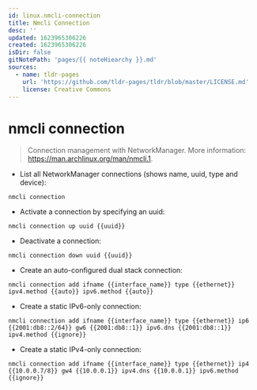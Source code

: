 ```yaml
---
id: linux.nmcli-connection
title: Nmcli Connection
desc: ''
updated: 1623965306226
created: 1623965306226
isDir: false
gitNotePath: 'pages/{{ noteHiearchy }}.md'
sources:
  - name: tldr-pages
    url: 'https://github.com/tldr-pages/tldr/blob/master/LICENSE.md'
    license: Creative Commons
---
```

# nmcli connection

> Connection management with NetworkManager.
> More information: <https://man.archlinux.org/man/nmcli.1>.

- List all NetworkManager connections (shows name, uuid, type and device):

`nmcli connection`

- Activate a connection by specifying an uuid:

`nmcli connection up uuid {{uuid}}`

- Deactivate a connection:

`nmcli connection down uuid {{uuid}}`

- Create an auto-configured dual stack connection:

`nmcli connection add ifname {{interface_name}} type {{ethernet}} ipv4.method {{auto}} ipv6.method {{auto}}`

- Create a static IPv6-only connection:

`nmcli connection add ifname {{interface_name}} type {{ethernet}} ip6 {{2001:db8::2/64}} gw6 {{2001:db8::1}} ipv6.dns {{2001:db8::1}} ipv4.method {{ignore}}`

- Create a static IPv4-only connection:

`nmcli connection add ifname {{interface_name}} type {{ethernet}} ip4 {{10.0.0.7/8}} gw4 {{10.0.0.1}} ipv4.dns {{10.0.0.1}} ipv6.method {{ignore}}`

